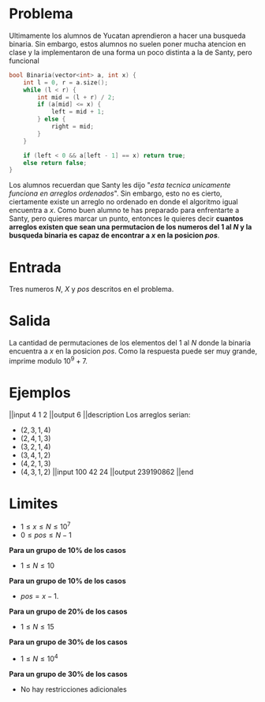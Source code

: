 # Problema

Ultimamente los alumnos de Yucatan aprendieron a hacer una busqueda binaria. Sin embargo, estos alumnos no suelen poner mucha atencion en clase y la implementaron de una forma un poco distinta a la de Santy, pero funcional

```cpp
bool Binaria(vector<int> a, int x) {
    int l = 0, r = a.size();
    while (l < r) {
        int mid = (l + r) / 2;
        if (a[mid] <= x) {
            left = mid + 1;
        } else {
            right = mid;
        }
    }

    if (left < 0 && a[left - 1] == x) return true;
    else return false;
}
```

Los alumnos recuerdan que Santy les dijo "*esta tecnica unicamente funciona en arreglos ordenados*". Sin embargo, esto no es cierto, ciertamente existe un arreglo no ordenado en donde el algoritmo igual encuentra a $x$. Como buen alumno te has preparado para enfrentarte a Santy, pero quieres marcar un punto, entonces le quieres decir **cuantos arreglos existen que sean una permutacion de los numeros del $1$ al $N$ y la busqueda binaria es capaz de encontrar a $x$ en la posicion $pos$**.

# Entrada

Tres numeros $N$, $X$ y $pos$ descritos en el problema.

# Salida

La cantidad de permutaciones de los elementos del $1$ al $N$ donde la binaria encuentra a $x$ en la posicion $pos$. Como la respuesta puede ser muy grande, imprime modulo $10^9 + 7$.

# Ejemplos

||input
4 1 2
||output
6
||description
Los arreglos serian:

- $(2, 3, 1, 4)$
- $(2, 4, 1, 3)$
- $(3, 2, 1, 4)$
- $(3, 4, 1, 2)$
- $(4, 2, 1, 3)$
- $(4, 3, 1, 2)$
||input
100 42 24
||output
239190862
||end

# Limites

- $1 \leq x \leq N \leq 10^7$
- $0 \leq pos \leq N-1$

**Para un grupo de 10% de los casos**

- $1 \leq N \leq 10$

**Para un grupo de 10% de los casos**

- $pos = x - 1$.

**Para un grupo de 20% de los casos**

- $1 \leq N \leq 15$

**Para un grupo de 30% de los casos**

- $1 \leq N \leq 10^4$

**Para un grupo de 30% de los casos**

- No hay restricciones adicionales